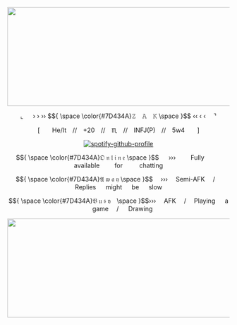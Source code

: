 
<p align="center"><img height="224" width="718" src="https://i.postimg.cc/DzXq8NDt/aaegzzrhzrh.png"/></p>
<p align="center">⌞   › › ›› $${ \space \color{#7D434A}𝚉 𝙰 𝙺 \space }$$  ‹‹ ‹ ‹  ⌝</p>

<p align="center">[  He/It // +20 // ♏︎ // INFJ(P) // 5w4  ]</p>

<p align="center">
  <a href="https://github.com/kittinan/spotify-github-profile">
    <img src="https://spotify-github-profile.kittinanx.com/api/view?uid=21sjb5sr5qmwew2d3uq4ijepa&cover_image=true&theme=novatorem&show_offline=false&background_color=121212&interchange=false&bar_color=7d434a&bar_color_cover=false" alt="spotify-github-profile">
  </a>
</p>

<p align="center">$${ \space \color{#7D434A}𝔒 𝔫 𝔩 𝔦 𝔫 𝔢 \space }$$   ›››      Fully        available      for       chatting</p>

<p align="center">$${ \space \color{#7D434A}𝔄 𝔴 𝔞 𝔶 \space }$$  ›››  Semi-AFK  /  Replies   might   be   slow</p>

<p align="center">$${ \space \color{#7D434A}𝔅 𝔲 𝔰 𝔶 \space }$$›››  AFK  /  Playing   a   game  /   Drawing
  
<p align="center"><img height="224" width="718" src="https://i.postimg.cc/TPfRDLHf/ZRHZRHZRHZRH.png"/></p> 
